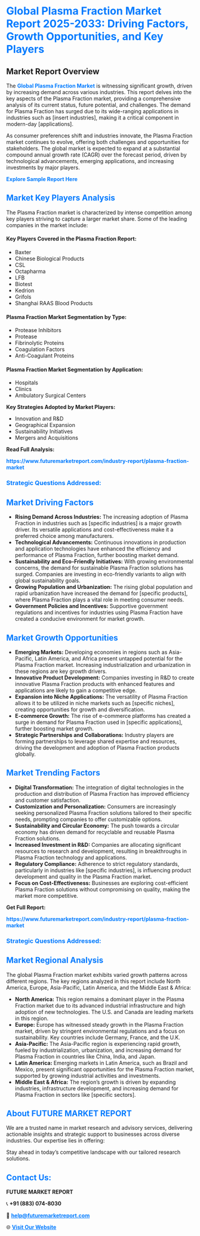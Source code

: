 <h1 style="color: #007BFF;">Global Plasma Fraction Market Report 2025-2033: Driving Factors, Growth Opportunities, and Key Players</h1>

<section id="overview">
<h2>Market Report Overview</h2>
<p>The <a href="https://www.futuremarketreport.com/industry-report/plasma-fraction-market" style="color: #007BFF; text-decoration: none;"><strong>Global Plasma Fraction Market</strong></a> is witnessing significant growth, driven by increasing demand across various industries. This report delves into the key aspects of the Plasma Fraction market, providing a comprehensive analysis of its current status, future potential, and challenges. The demand for Plasma Fraction has surged due to its wide-ranging applications in industries such as [insert industries], making it a critical component in modern-day [applications].</p>
<p>As consumer preferences shift and industries innovate, the Plasma Fraction market continues to evolve, offering both challenges and opportunities for stakeholders. The global market is expected to expand at a substantial compound annual growth rate (CAGR) over the forecast period, driven by technological advancements, emerging applications, and increasing investments by major players.</p>
</section>

<section id="overview">
<p><a href="https://www.futuremarketreport.com/request-sample/reportId=77226" style="color: #007BFF; text-decoration: none;"><strong>Explore Sample Report Here</strong></a></p>
</section>

<section id="key-players">
<h2 style="color: #007BFF;">Market Key Players Analysis</h2>
<p>The Plasma Fraction market is characterized by intense competition among key players striving to capture a larger market share. Some of the leading companies in the market include:</p>
<h4>Key Players Covered in the Plasma Fraction Report:</h4>
<ul><li>Baxter</li><li>Chinese Biological Products</li><li>CSL</li><li>Octapharma</li><li>LFB</li><li>Biotest</li><li>Kedrion</li><li>Grifols</li><li>Shanghai RAAS Blood Products</li></ul>
<h4>Plasma Fraction Market Segmentation by Type:</h4>
<ul><li>Protease Inhibitors</li><li>Protease</li><li>Fibrinolytic Proteins</li><li>Coagulation Factors</li><li>Anti-Coagulant Proteins</li></ul>

<h4>Plasma Fraction Market Segmentation by Application:</h4>
<ul><li>Hospitals</li><li>Clinics</li><li>Ambulatory Surgical Centers</li></ul>
<p><strong>Key Strategies Adopted by Market Players:</strong></p>
<ul>
<li>Innovation and R&D</li>
<li>Geographical Expansion</li>
<li>Sustainability Initiatives</li>
<li>Mergers and Acquisitions</li>
</ul>
</section>

<section>
<p><strong>Read Full Analysis: </strong></p><a href="https://www.futuremarketreport.com/industry-report/plasma-fraction-market" style="color: #007BFF; text-decoration: none;"><strong>https://www.futuremarketreport.com/industry-report/plasma-fraction-market</strong></a>
<h3 style="color: #007BFF;">Strategic Questions Addressed:</h3>
</section>

<section id="driving-factors">
<h2 style="color: #007BFF;">Market Driving Factors</h2>
<ul>
<li><strong>Rising Demand Across Industries:</strong> The increasing adoption of Plasma Fraction in industries such as [specific industries] is a major growth driver. Its versatile applications and cost-effectiveness make it a preferred choice among manufacturers.</li>
<li><strong>Technological Advancements:</strong> Continuous innovations in production and application technologies have enhanced the efficiency and performance of Plasma Fraction, further boosting market demand.</li>
<li><strong>Sustainability and Eco-Friendly Initiatives:</strong> With growing environmental concerns, the demand for sustainable Plasma Fraction solutions has surged. Companies are investing in eco-friendly variants to align with global sustainability goals.</li>
<li><strong>Growing Population and Urbanization:</strong> The rising global population and rapid urbanization have increased the demand for [specific products], where Plasma Fraction plays a vital role in meeting consumer needs.</li>
<li><strong>Government Policies and Incentives:</strong> Supportive government regulations and incentives for industries using Plasma Fraction have created a conducive environment for market growth.</li>
</ul>
</section>

<section id="growth-opportunities">
<h2 style="color: #007BFF;">Market Growth Opportunities</h2>
<ul>
<li><strong>Emerging Markets:</strong> Developing economies in regions such as Asia-Pacific, Latin America, and Africa present untapped potential for the Plasma Fraction market. Increasing industrialization and urbanization in these regions are key growth drivers.</li>
<li><strong>Innovative Product Development:</strong> Companies investing in R&D to create innovative Plasma Fraction products with enhanced features and applications are likely to gain a competitive edge.</li>
<li><strong>Expansion into Niche Applications:</strong> The versatility of Plasma Fraction allows it to be utilized in niche markets such as [specific niches], creating opportunities for growth and diversification.</li>
<li><strong>E-commerce Growth:</strong> The rise of e-commerce platforms has created a surge in demand for Plasma Fraction used in [specific applications], further boosting market growth.</li>
<li><strong>Strategic Partnerships and Collaborations:</strong> Industry players are forming partnerships to leverage shared expertise and resources, driving the development and adoption of Plasma Fraction products globally.</li>
</ul>
</section>

<section id="trending-factors">
<h2 style="color: #007BFF;">Market Trending Factors</h2>
<ul>
<li><strong>Digital Transformation:</strong> The integration of digital technologies in the production and distribution of Plasma Fraction has improved efficiency and customer satisfaction.</li>
<li><strong>Customization and Personalization:</strong> Consumers are increasingly seeking personalized Plasma Fraction solutions tailored to their specific needs, prompting companies to offer customizable options.</li>
<li><strong>Sustainability and Circular Economy:</strong> The push towards a circular economy has driven demand for recyclable and reusable Plasma Fraction solutions.</li>
<li><strong>Increased Investment in R&D:</strong> Companies are allocating significant resources to research and development, resulting in breakthroughs in Plasma Fraction technology and applications.</li>
<li><strong>Regulatory Compliance:</strong> Adherence to strict regulatory standards, particularly in industries like [specific industries], is influencing product development and quality in the Plasma Fraction market.</li>
<li><strong>Focus on Cost-Effectiveness:</strong> Businesses are exploring cost-efficient Plasma Fraction solutions without compromising on quality, making the market more competitive.</li>
</ul>
</section>

<section>
<p><strong>Get Full Report: </strong></p><a href="https://www.futuremarketreport.com/industry-report/plasma-fraction-market" style="color: #007BFF; text-decoration: none;"><strong>https://www.futuremarketreport.com/industry-report/plasma-fraction-market</strong></a>
<h3 style="color: #007BFF;">Strategic Questions Addressed:</h3>
</section>


<section id="regional-analysis">
<h2 style="color: #007BFF;">Market Regional Analysis</h2>
<p>The global Plasma Fraction market exhibits varied growth patterns across different regions. The key regions analyzed in this report include North America, Europe, Asia-Pacific, Latin America, and the Middle East & Africa:</p>
<ul>
<li><strong>North America:</strong> This region remains a dominant player in the Plasma Fraction market due to its advanced industrial infrastructure and high adoption of new technologies. The U.S. and Canada are leading markets in this region.</li>
<li><strong>Europe:</strong> Europe has witnessed steady growth in the Plasma Fraction market, driven by stringent environmental regulations and a focus on sustainability. Key countries include Germany, France, and the U.K.</li>
<li><strong>Asia-Pacific:</strong> The Asia-Pacific region is experiencing rapid growth, fueled by industrialization, urbanization, and increasing demand for Plasma Fraction in countries like China, India, and Japan.</li>
<li><strong>Latin America:</strong> Emerging markets in Latin America, such as Brazil and Mexico, present significant opportunities for the Plasma Fraction market, supported by growing industrial activities and investments.</li>
<li><strong>Middle East & Africa:</strong> The region’s growth is driven by expanding industries, infrastructure development, and increasing demand for Plasma Fraction in sectors like [specific sectors].</li>
</ul>
</section>

<footer>
<h2 style="color: #007BFF;">About FUTURE MARKET REPORT</h2>
<p>We are a trusted name in market research and advisory services, delivering actionable insights and strategic support to businesses across diverse industries. Our expertise lies in offering:</p>

<p>Stay ahead in today’s competitive landscape with our tailored research solutions.</p>

<h2 style="color: #007BFF;">Contact Us:</h2>
<p><strong>FUTURE MARKET REPORT</strong></p>
<p>📞 <strong>+91 (883) 074-8030</strong></p>
<p>📧 <strong><a href="mailto:help@futuremarketreport.com" style="color: #007BFF;">help@futuremarketreport.com</a></strong></p>
<p>🌐 <strong><a href="https://www.futuremarketreport.com/" style="color: #007BFF;">Visit Our Website</a></strong></p>
</footer>